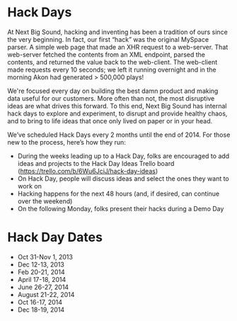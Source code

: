# Hack Days

At Next Big Sound, hacking and inventing has been a tradition of ours since the very beginning. In fact, our first “hack” was the original MySpace parser. A simple web page that made an XHR request to a web-server. That web-server fetched the contents from an XML endpoint, parsed the contents, and returned the value back to the web-client. The web-client made requests every 10 seconds; we left it running overnight and in the morning Akon had generated > 500,000 plays! 

We're focused every day on building the best damn product and making data useful for our customers. More often than not, the most disruptive ideas are what drives this forward. To this end, Next Big Sound has internal hack days to explore and experiment, to disrupt and provide healthy chaos, and to bring to life ideas that once only lived on paper or in your head. 

We’ve scheduled Hack Days every 2 months until the end of 2014. For those new to the process, here’s how they run: 

- During the weeks leading up to a Hack Day, folks are encouraged to add ideas and projects to the Hack Day Ideas Trello board (https://trello.com/b/6Wu6JciJ/hack-day-ideas)
- On Hack Day, people will discuss ideas and select the ones they want to work on
- Hacking happens for the next 48 hours (and, if desired, can continue over the weekend)
- On the following Monday, folks present their hacks during a Demo Day

# Hack Day Dates
- Oct 31-Nov 1, 2013
- Dec 12-13, 2013
- Feb 20-21, 2014
- April 17-18, 2014
- June 26-27, 2014
- August 21-22, 2014
- Oct 16-17, 2014
- Dec 18-19, 2014
